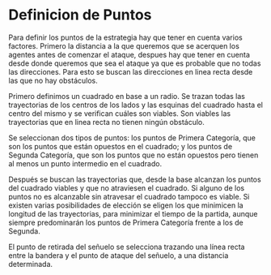 # Definicion de Puntos #

Para definir los puntos de la estrategia hay que tener en cuenta varios factores. Primero la distancia a la que queremos que se acerquen los agentes antes de comenzar el ataque, despues hay que tener en cuenta desde donde queremos que sea el ataque ya que es probable que no todas las direcciones. Para esto se buscan las direcciones en linea recta desde las que no hay obstáculos.

Primero definimos un cuadrado en base a un radio. Se trazan todas las trayectorias de los centros de los lados y las esquinas del cuadrado hasta el centro del mismo y se verifican cuáles son viables. Son viables las trayectorias que en linea recta no tienen ningún obstáculo.

Se seleccionan dos tipos de puntos: los puntos de Primera Categoría, que son los puntos que están opuestos en el cuadrado; y los puntos de Segunda Categoría, que son los puntos que no están opuestos pero tienen al menos un punto intermedio en el cuadrado.

Después se buscan las trayectorias que, desde la base alcanzan los puntos del cuadrado viables y que no atraviesen el cuadrado. Si alguno de los puntos no es alcanzable sin atravesar el cuadrado tampoco es viable. Si existen varias posibilidades de elección se eligen los que minimicen la longitud de las trayectorias, para minimizar el tiempo de la partida, aunque siempre predominarán los puntos de Primera Categoría frente a los de Segunda.

El punto de retirada del señuelo se selecciona trazando una línea recta entre la bandera y el punto de ataque del señuelo, a una distancia determinada.